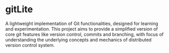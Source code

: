 # gitLite
A lightweight implementation of Git functionalities, designed for learning and experimentation. This project aims to provide a simplified version of core git features like version control, commits and branching, with focus of understanding the underlying concepts and mechanics of distributed version control system.